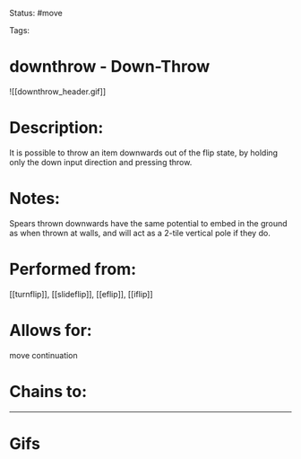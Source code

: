 Status: #move

Tags: 

# downthrow - Down-Throw
![[downthrow_header.gif]]
# Description:
It is possible to throw an item downwards out of the flip state, by holding only the down input direction and pressing throw.

# Notes:
Spears thrown downwards have the same potential to embed in the ground as when thrown at walls, and will act as a 2-tile vertical pole if they do.

# Performed from:
[[turnflip]], [[slideflip]], [[eflip]], [[iflip]]

# Allows for:
move continuation

# Chains to:


___
# Gifs
